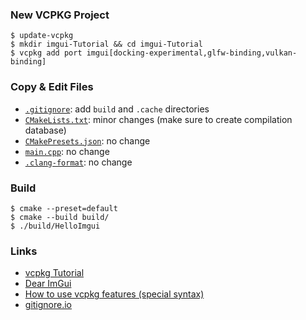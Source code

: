 ### New VCPKG Project

```shell
$ update-vcpkg
$ mkdir imgui-Tutorial && cd imgui-Tutorial
$ vcpkg add port imgui[docking-experimental,glfw-binding,vulkan-binding]
```

### Copy & Edit Files

- [`.gitignore`](https://www.toptal.com/developers/gitignore): add `build` and `.cache` directories
- [`CMakeLists.txt`](https://github.com/mkohlhaas/vcpkg-Tutorial/blob/main/helloworld/CMakeLists.txt): minor changes (make sure to create compilation database)
- [`CMakePresets.json`](https://github.com/mkohlhaas/vcpkg-Tutorial/blob/main/helloworld/CMakePresets.json): no change
- [`main.cpp`](https://github.com/ocornut/imgui/blob/master/examples/example_glfw_vulkan/main.cpp): no change
- [`.clang-format`](https://github.com/mkohlhaas/Template-Metaprogramming-with-CPP/blob/main/.clang-format): no change

### Build

```shell
$ cmake --preset=default
$ cmake --build build/
$ ./build/HelloImgui
```

### Links

- [vcpkg Tutorial](https://github.com/mkohlhaas/vcpkg-Tutorial)
- [Dear ImGui](https://github.com/ocornut/imgui)
- [How to use vcpkg features (special syntax)](https://learn.microsoft.com/en-us/vcpkg/concepts/default-features#default-features-interactions)
- [gitignore.io](https://www.toptal.com/developers/gitignore)
